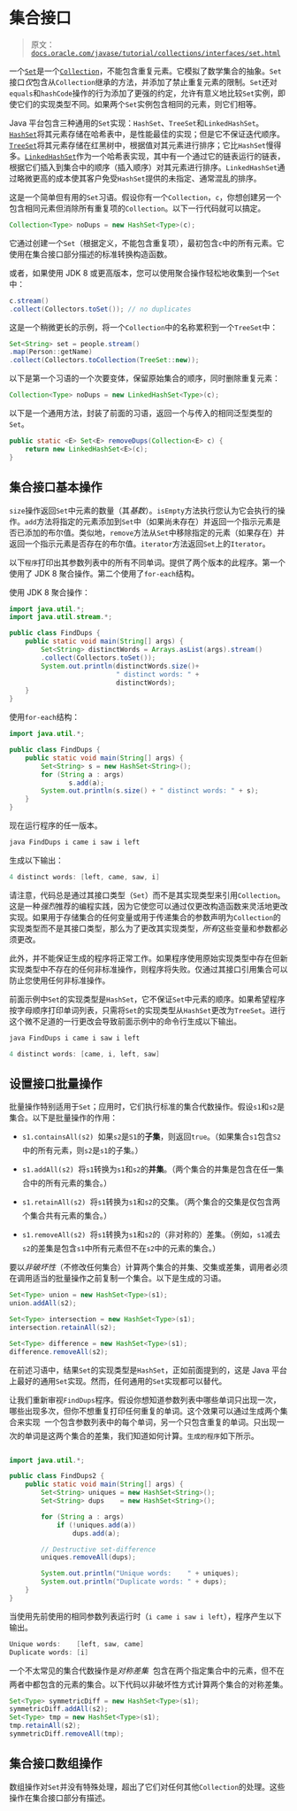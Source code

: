 # 集合接口

> 原文：[`docs.oracle.com/javase/tutorial/collections/interfaces/set.html`](https://docs.oracle.com/javase/tutorial/collections/interfaces/set.html)

一个[`Set`](https://docs.oracle.com/javase/8/docs/api/java/util/Set.html)是一个[`Collection`](https://docs.oracle.com/javase/8/docs/api/java/util/Collection.html)，不能包含重复元素。它模拟了数学集合的抽象。`Set`接口*仅*包含从`Collection`继承的方法，并添加了禁止重复元素的限制。`Set`还对`equals`和`hashCode`操作的行为添加了更强的约定，允许有意义地比较`Set`实例，即使它们的实现类型不同。如果两个`Set`实例包含相同的元素，则它们相等。

Java 平台包含三种通用的`Set`实现：`HashSet`、`TreeSet`和`LinkedHashSet`。[`HashSet`](https://docs.oracle.com/javase/8/docs/api/java/util/HashSet.html)将其元素存储在哈希表中，是性能最佳的实现；但是它不保证迭代顺序。[`TreeSet`](https://docs.oracle.com/javase/8/docs/api/java/util/TreeSet.html)将其元素存储在红黑树中，根据值对其元素进行排序；它比`HashSet`慢得多。[`LinkedHashSet`](https://docs.oracle.com/javase/8/docs/api/java/util/LinkedHashSet.html)作为一个哈希表实现，其中有一个通过它的链表运行的链表，根据它们插入到集合中的顺序（插入顺序）对其元素进行排序。`LinkedHashSet`通过略微更高的成本使其客户免受`HashSet`提供的未指定、通常混乱的排序。

这是一个简单但有用的`Set`习语。假设你有一个`Collection`，`c`，你想创建另一个包含相同元素但消除所有重复项的`Collection`。以下一行代码就可以搞定。

```java
Collection<Type> noDups = new HashSet<Type>(c);

```

它通过创建一个`Set`（根据定义，不能包含重复项），最初包含`c`中的所有元素。它使用在集合接口部分描述的标准转换构造函数。

或者，如果使用 JDK 8 或更高版本，您可以使用聚合操作轻松地收集到一个`Set`中：

```java
c.stream()
.collect(Collectors.toSet()); // no duplicates

```

这是一个稍微更长的示例，将一个`Collection`中的名称累积到一个`TreeSet`中：

```java
Set<String> set = people.stream()
.map(Person::getName)
.collect(Collectors.toCollection(TreeSet::new));

```

以下是第一个习语的一个次要变体，保留原始集合的顺序，同时删除重复元素：

```java
Collection<Type> noDups = new LinkedHashSet<Type>(c);

```

以下是一个通用方法，封装了前面的习语，返回一个与传入的相同泛型类型的`Set`。

```java
public static <E> Set<E> removeDups(Collection<E> c) {
    return new LinkedHashSet<E>(c);
}

```

## 集合接口基本操作

`size`操作返回`Set`中元素的数量（其*基数*）。`isEmpty`方法执行您认为它会执行的操作。`add`方法将指定的元素添加到`Set`中（如果尚未存在）并返回一个指示元素是否已添加的布尔值。类似地，`remove`方法从`Set`中移除指定的元素（如果存在）并返回一个指示元素是否存在的布尔值。`iterator`方法返回`Set`上的`Iterator`。

以下`程序`打印出其参数列表中的所有不同单词。提供了两个版本的此程序。第一个使用了 JDK 8 聚合操作。第二个使用了`for-each`结构。

使用 JDK 8 聚合操作：

```java
import java.util.*;
import java.util.stream.*;

public class FindDups {
    public static void main(String[] args) {
        Set<String> distinctWords = Arrays.asList(args).stream()
		.collect(Collectors.toSet()); 
        System.out.println(distinctWords.size()+ 
                           " distinct words: " + 
                           distinctWords);
    }
}

```

使用`for-each`结构：

```java
import java.util.*;

public class FindDups {
    public static void main(String[] args) {
        Set<String> s = new HashSet<String>();
        for (String a : args)
               s.add(a);
        System.out.println(s.size() + " distinct words: " + s);
    }
}

```

现在运行程序的任一版本。

```java
java FindDups i came i saw i left

```

生成以下输出：

```java
4 distinct words: [left, came, saw, i]

```

请注意，代码总是通过其接口类型（`Set`）而不是其实现类型来引用`Collection`。这是一种*强烈*推荐的编程实践，因为它使您可以通过仅更改构造函数来灵活地更改实现。如果用于存储集合的任何变量或用于传递集合的参数声明为`Collection`的实现类型而不是其接口类型，那么为了更改其实现类型，*所有*这些变量和参数都必须更改。

此外，并不能保证生成的程序将正常工作。如果程序使用原始实现类型中存在但新实现类型中不存在的任何非标准操作，则程序将失败。仅通过其接口引用集合可以防止您使用任何非标准操作。

前面示例中`Set`的实现类型是`HashSet`，它不保证`Set`中元素的顺序。如果希望程序按字母顺序打印单词列表，只需将`Set`的实现类型从`HashSet`更改为`TreeSet`。进行这个微不足道的一行更改会导致前面示例中的命令行生成以下输出。

```java
java FindDups i came i saw i left

4 distinct words: [came, i, left, saw]

```

## 设置接口批量操作

批量操作特别适用于`Set`；应用时，它们执行标准的集合代数操作。假设`s1`和`s2`是集合。以下是批量操作的作用：

+   `s1.containsAll(s2)`  如果`s2`是`S1`的**子集**，则返回`true`。（如果集合`s1`包含`S2`中的所有元素，则`s2`是`s1`的子集。）

+   `s1.addAll(s2)`  将`s1`转换为`s1`和`s2`的**并集**。（两个集合的并集是包含在任一集合中的所有元素的集合。）

+   `s1.retainAll(s2)`  将`s1`转换为`s1`和`s2`的交集。（两个集合的交集是仅包含两个集合共有元素的集合。）

+   `s1.removeAll(s2)`  将`s1`转换为`s1`和`s2`的（非对称的）差集。（例如，`s1`减去`s2`的差集是包含`s1`中所有元素但不在`s2`中的元素的集合。）

要以*非破坏性*（不修改任何集合）计算两个集合的并集、交集或差集，调用者必须在调用适当的批量操作之前复制一个集合。以下是生成的习语。

```java
Set<Type> union = new HashSet<Type>(s1);
union.addAll(s2);

Set<Type> intersection = new HashSet<Type>(s1);
intersection.retainAll(s2);

Set<Type> difference = new HashSet<Type>(s1);
difference.removeAll(s2);

```

在前述习语中，结果`Set`的实现类型是`HashSet`，正如前面提到的，这是 Java 平台上最好的通用`Set`实现。然而，任何通用的`Set`实现都可以替代。

让我们重新审视`FindDups`程序。假设你想知道参数列表中哪些单词只出现一次，哪些出现多次，但你不想重复打印任何重复的单词。这个效果可以通过生成两个集合来实现  一个包含参数列表中的每个单词，另一个只包含重复的单词。只出现一次的单词是这两个集合的差集，我们知道如何计算。`生成的程序`如下所示。

```java

import java.util.*;

public class FindDups2 {
    public static void main(String[] args) {
        Set<String> uniques = new HashSet<String>();
        Set<String> dups    = new HashSet<String>();

        for (String a : args)
            if (!uniques.add(a))
                dups.add(a);

        // Destructive set-difference
        uniques.removeAll(dups);

        System.out.println("Unique words:    " + uniques);
        System.out.println("Duplicate words: " + dups);
    }
}

```

当使用先前使用的相同参数列表运行时（`i came i saw i left`），程序产生以下输出。

```java
Unique words:    [left, saw, came]
Duplicate words: [i]

```

一个不太常见的集合代数操作是*对称差集*  包含在两个指定集合中的元素，但不在两者中都包含的元素的集合。以下代码以非破坏性方式计算两个集合的对称差集。

```java
Set<Type> symmetricDiff = new HashSet<Type>(s1);
symmetricDiff.addAll(s2);
Set<Type> tmp = new HashSet<Type>(s1);
tmp.retainAll(s2);
symmetricDiff.removeAll(tmp);

```

## 集合接口数组操作

数组操作对`Set`并没有特殊处理，超出了它们对任何其他`Collection`的处理。这些操作在集合接口部分有描述。
